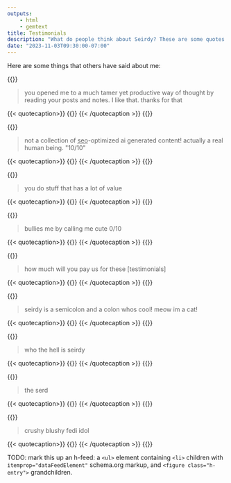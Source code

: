 ```yaml
---
outputs:
    - html
    - gemtext
title: Testimonials
description: "What do people think about Seirdy? These are some quotes about me."
date: "2023-11-03T09:30:00-07:00"
---
```

Here are some things that others have said about me:

{{<quotation>}}

<blockquote itemprop="text">

you opened me to a much tamer yet productive way of thought by reading your posts and notes. I like that. thanks for that

</blockquote>
{{< quotecaption>}}
{{<indieweb-person name="yosh" url="https://unix.dog/~yosh/info.html" itemprop="author">}}
{{< /quotecaption >}}
{{</quotation>}}

{{<quotation>}}

<blockquote itemprop="text">

not a collection of <abbr title="search-engine optimization">seo</abbr>-optimized ai generated content! actually a real human being. "10/10"

</blockquote>
{{< quotecaption>}}
{{<indieweb-person name="taco" url="https://mestizo.monster/" itemprop="author">}}
{{< /quotecaption >}}
{{</quotation>}}

{{<quotation>}}

<blockquote itemprop="text">

you do stuff that has a lot of value

</blockquote>
{{< quotecaption>}}
{{<indieweb-person name="Athena Lilith Martin" url="https://www.alm.website/me" itemprop="author">}}
{{< /quotecaption >}}
{{</quotation>}}

{{<quotation>}}

<blockquote itemprop="text">

bullies me by calling me cute 0/10

</blockquote>
{{< quotecaption>}}
{{<indieweb-person name="winter" url="https://winter.oops.wtf/" itemprop="author">}}
{{< /quotecaption >}}
{{</quotation>}}

{{<quotation>}}

<blockquote itemprop="text">

how much will you pay us for these \[testimonials\]

</blockquote>
{{< quotecaption>}}
{{<indieweb-person first-name="theo" last-name="court" url="https://theocourt.com/" itemprop="author">}}
{{< /quotecaption >}}
{{</quotation>}}

{{<quotation>}}

<blockquote itemprop="text">

seirdy is a semicolon and a colon whos cool! meow im a cat!

</blockquote>
{{< quotecaption>}}
{{<indieweb-person name="Fries" url="https://fries.gay/" itemprop="author">}}
{{< /quotecaption >}}
{{</quotation>}}

{{<quotation>}}

<blockquote itemprop="text">

who the hell is seirdy

</blockquote>
{{< quotecaption>}}
{{<indieweb-person name="MeowcaTheoRange" url="https://abtmtr.link/" itemprop="author">}}
{{< /quotecaption >}}
{{</quotation>}}

{{<quotation>}}

<blockquote itemprop="text">

the serd

</blockquote>
{{< quotecaption>}}
{{<indieweb-person name="Avery" url="https://shitpostalotl.codeberg.page/" itemprop="author">}}
{{< /quotecaption >}}
{{</quotation>}}

{{<quotation>}}

<blockquote itemprop="text">

crushy blushy fedi idol

</blockquote>
{{< quotecaption>}}
{{<indieweb-person name="tastytea" url="https://tastytea.de/" itemprop="author">}}
{{< /quotecaption >}}
{{</quotation>}}

TODO: mark this up an h-feed: a `<ul>` element containing `<li>` children with `itemprop="dataFeedElement"` schema.org markup, and `<figure class="h-entry">` grandchildren.


